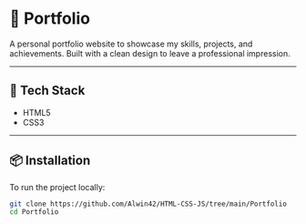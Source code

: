 # 💼 Portfolio

A personal portfolio website to showcase my skills, projects, and achievements. Built with a clean design to leave a professional impression.

---

## 🔧 Tech Stack

- HTML5
- CSS3

---

## 📦 Installation

To run the project locally:

```bash
git clone https://github.com/Alwin42/HTML-CSS-JS/tree/main/Portfolio
cd Portfolio
